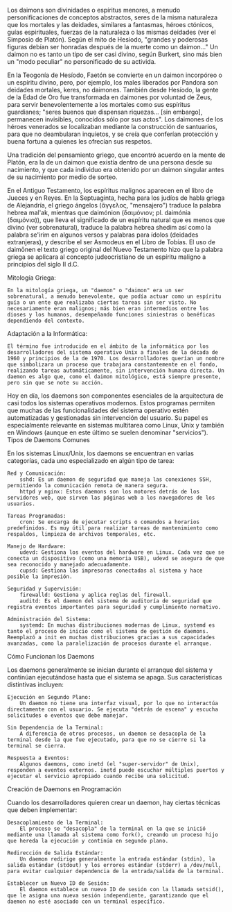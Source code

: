Los daimons son divinidades o espíritus menores, a menudo personificaciones de conceptos abstractos, seres de la misma naturaleza que los mortales y las deidades, similares a fantasmas, héroes ctónicos, guías espirituales, fuerzas de la naturaleza o las mismas deidades (ver el Simposio de Platón). Según el mito de Hesíodo, "grandes y poderosas figuras debían ser honradas después de la muerte como un daimon..." Un daimon no es tanto un tipo de ser casi divino, según Burkert, sino más bien un "modo peculiar" no personificado de su activida.


En la Teogonía de Hesíodo, Faetón se convierte en un daimon incorpóreo o un espíritu divino, pero, por ejemplo, los males liberados por Pandora son deidades mortales, keres, no daimones. También desde Hesíodo, la gente de la Edad de Oro fue transformada en daimones por voluntad de Zeus, para servir benevolentemente a los mortales como sus espíritus guardianes; "seres buenos que dispensan riquezas... [sin embargo], permanecen invisibles, conocidos sólo por sus actos". Los daimones de los héroes venerados se localizaban mediante la construcción de santuarios, para que no deambularan inquietos, y se creía que conferían protección y buena fortuna a quienes les ofrecían sus respetos.

Una tradición del pensamiento griego, que encontró acuerdo en la mente de Platón, era la de un daimon que existía dentro de una persona desde su nacimiento, y que cada individuo era obtenido por un daimon singular antes de su nacimiento por medio de sorteo.

En el Antiguo Testamento, los espíritus malignos aparecen en el libro de Jueces y en Reyes. En la Septuaginta, hecha para los judíos de habla griega de Alejandría, el griego ángelos (ἄγγελος, "mensajero") traduce la palabra hebrea mal'ak, mientras que daimónion (δαιμόνιον; pl. daimónia (δαιμόνια)), que lleva el significado de un espíritu natural que es menos que divino (ver sobrenatural), traduce la palabra hebrea shedim así como la palabra se'irim en algunos versos y palabras para ídolos (deidades extranjeras), y describe el ser Asmodeus en el Libro de Tobías. El uso de daimōnen el texto griego original del Nuevo Testamento hizo que la palabra griega se aplicara al concepto judeocristiano de un espíritu maligno a principios del siglo II d.C.


Mitología Griega:

    En la mitología griega, un "daemon" o "daimon" era un ser sobrenatural, a menudo benevolente, que podía actuar como un espíritu guía o un ente que realizaba ciertas tareas sin ser visto. No necesariamente eran malignos; más bien eran intermedios entre los dioses y los humanos, desempeñando funciones siniestras o benéficas dependiendo del contexto.

Adaptación a la Informática:

    El término fue introducido en el ámbito de la informática por los desarrolladores del sistema operativo Unix a finales de la década de 1960 y principios de la de 1970. Los desarrolladores querían un nombre que simbolizara un proceso que trabajara constantemente en el fondo, realizando tareas automáticamente, sin intervención humana directa. Un daemon es algo que, como el daimon mitológico, está siempre presente, pero sin que se note su acción.

Hoy en día, los daemons son componentes esenciales de la arquitectura de casi todos los sistemas operativos modernos. Estos programas permiten que muchas de las funcionalidades del sistema operativo estén automatizadas y gestionadas sin intervención del usuario. Su papel es especialmente relevante en sistemas multitarea como Linux, Unix y también en Windows (aunque en este último se suelen denominar "servicios").
Tipos de Daemons Comunes

En los sistemas Linux/Unix, los daemons se encuentran en varias categorías, cada uno especializado en algún tipo de tarea:

    Red y Comunicación:
        sshd: Es un daemon de seguridad que maneja las conexiones SSH, permitiendo la comunicación remota de manera segura.
        httpd y nginx: Estos daemons son los motores detrás de los servidores web, que sirven las páginas web a los navegadores de los usuarios.

    Tareas Programadas:
        cron: Se encarga de ejecutar scripts o comandos a horarios predefinidos. Es muy útil para realizar tareas de mantenimiento como respaldos, limpieza de archivos temporales, etc.

    Manejo de Hardware:
        udevd: Gestiona los eventos del hardware en Linux. Cada vez que se conecta un dispositivo (como una memoria USB), udevd se asegura de que sea reconocido y manejado adecuadamente.
        cupsd: Gestiona las impresoras conectadas al sistema y hace posible la impresión.

    Seguridad y Supervisión:
        firewalld: Gestiona y aplica reglas del firewall.
        auditd: Es el daemon del sistema de auditoría de seguridad que registra eventos importantes para seguridad y cumplimiento normativo.

    Administración del Sistema:
        systemd: En muchas distribuciones modernas de Linux, systemd es tanto el proceso de inicio como el sistema de gestión de daemons. Reemplazó a init en muchas distribuciones gracias a sus capacidades avanzadas, como la paralelización de procesos durante el arranque.

Cómo Funcionan los Daemons

Los daemons generalmente se inician durante el arranque del sistema y continúan ejecutándose hasta que el sistema se apaga. Sus características distintivas incluyen:

    Ejecución en Segundo Plano:
        Un daemon no tiene una interfaz visual, por lo que no interactúa directamente con el usuario. Se ejecuta "detrás de escena" y escucha solicitudes o eventos que debe manejar.

    Sin Dependencia de la Terminal:
        A diferencia de otros procesos, un daemon se desacopla de la terminal desde la que fue ejecutado, para que no se cierre si la terminal se cierra.

    Respuesta a Eventos:
        Algunos daemons, como inetd (el "super-servidor" de Unix), responden a eventos externos. inetd puede escuchar múltiples puertos y ejecutar el servicio apropiado cuando recibe una solicitud.

Creación de Daemons en Programación

Cuando los desarrolladores quieren crear un daemon, hay ciertas técnicas que deben implementar:

    Desacoplamiento de la Terminal:
        El proceso se "desacopla" de la terminal en la que se inició mediante una llamada al sistema como fork(), creando un proceso hijo que hereda la ejecución y continúa en segundo plano.

    Redirección de Salida Estándar:
        Un daemon redirige generalmente la entrada estándar (stdin), la salida estándar (stdout) y los errores estándar (stderr) a /dev/null, para evitar cualquier dependencia de la entrada/salida de la terminal.

    Establecer un Nuevo ID de Sesión:
        El daemon establece un nuevo ID de sesión con la llamada setsid(), que le asigna una nueva sesión independiente, garantizando que el daemon no esté asociado con un terminal específico.

